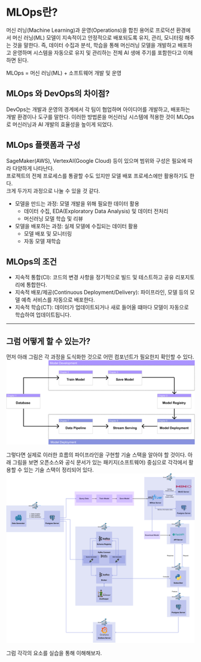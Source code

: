 # MLOps란?
머신 러닝(Machine Learning)과 운영(Operations)을 합친 용어로 프로덕션 환경에서 머신 러닝(ML) 모델이 지속적이고 안정적으로 배포되도록 유지, 관리, 모니터링 해주는 것을 말한다.
즉, 데이터 수집과 분석, 학습을 통해 머신러닝 모델을 개발하고 배포하고 운영하며 시스템을 자동으로 유지 및 관리하는 전체 AI 생애 주기를 포함한다고 이해하면 된다.   

MLOps = 머신 러닝(ML) + 소프트웨어 개발 및 운영   


## MLOps 와 DevOps의 차이점?
DevOps는 개발과 운영의 경계에서 각 팀이 협업하며 아이디어를 개발하고, 배포하는 개발 환경이나 도구를 말한다. 이러한 방법론을 머신러닝 시스템에 적용한 것이 MLOps로 머신러닝과 AI 개발의 효율성을 높이게 되었다.   


## MLOps 플랫폼과 구성
SageMaker(AWS), VertexAI(Google Cloud) 등이 있으며 범위와 구성은 필요에 따라 다양하게 나타난다.   
프로젝트의 전체 프로세스를 통괄할 수도 있지만 모델 배포 프로세스에만 활용하기도 한다.   
크게 두가지 과정으로 나눌 수 있을 것 같다.   
- 모델을 만드는 과정: 모델 개발을 위해 필요한 데이터 활용
    - 데이터 수집, EDA(Exploratory Data Analysis) 및 데이터 전처리
    - 머신러닝 모델 학습 및 리뷰
- 모델을 배포하는 과정: 실제 모델에 수집되는 데이터 활용
    - 모델 배포 및 모니터링
    - 자동 모델 재학습


## MLOps의 조건
* 지속적 통합(CI): 코드의 변경 사항을 정기적으로 빌드 및 테스트하고 공유 리포지토리에 통합한다.   
* 지속적 배포/제공(Continuous Deployment/Delivery): 파이프라인, 모델 등의 모델 예측 서비스를 자동으로 배포한다.   
* 지속적 학습(CT): 데이터가 업데이트되거나 새로 들어올 떄마다 모델이 자동으로 학습하여 업데이트됩니다.     


------------------------------------------------------------

## 그럼 어떻게 할 수 있는가?
먼저 아래 그림은 각 과정을 도식화한 것으로 어떤 컴포넌트가 필요한지 확인할 수 있다.   
![img](../../img/MLOps_pipeline.png)   

그렇다면 실제로 이러한 흐름의 파이프라인을 구현할 기술 스택을 알아야 할 것이다. 아래 그림을 보면 오픈소스와 공식 문서가 있는 패키지(소프트웨어) 중심으로 각각에서 활용할 수 있는 기술 스택이 정리되어 있다.   
![img](../../img/MLOps-architecture.png)   

그럼 각각의 요소를 실습을 통해 이해해보자.   

